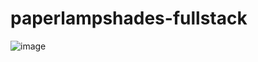 # paperlampshades-fullstack
![image](https://github.com/user-attachments/assets/64eda0ba-c1cf-4cce-a104-32285a9b2c23)
